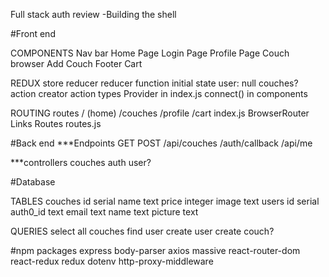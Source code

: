 Full stack auth review
-Building the shell

#Front end

COMPONENTS
Nav bar
Home Page
Login Page
Profile Page
Couch browser
Add Couch
Footer
Cart

REDUX
store
reducer
    reducer function
    initial state
        user: null
        couches?
    action creator
    action types
Provider in index.js
connect() in components

ROUTING
routes
/ (home)
/couches
/profile
/cart
index.js BrowserRouter
Links
Routes routes.js


#Back end
***Endpoints
GET POST /api/couches
/auth/callback
/api/me

***controllers
couches
auth
user?

#Database

TABLES
couches
    id serial
    name text
    price integer
    image text
users
    id serial
    auth0_id text
    email text
    name text
    picture text

QUERIES
select all couches
find user
create user
create couch?

#npm packages
express
body-parser
axios
massive
react-router-dom
react-redux
redux
dotenv
http-proxy-middleware
